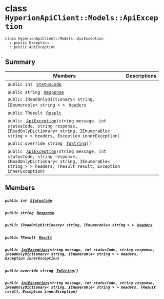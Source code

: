 # class `HyperionApiClient::Models::ApiException` 

```
class HyperionApiClient::Models::ApiException
  : public Exception
  : public ApiException
```

## Summary

 Members                                | Descriptions                                
----------------------------------------|---------------------------------------------
`public int ` [`StatusCode`](#class_hyperion_api_client_1_1_models_1_1_api_exception_1a5025d650f325c75a520675895ddb477d) | 
`public string ` [`Response`](#class_hyperion_api_client_1_1_models_1_1_api_exception_1afa13e95e50be44c9fffb3ce19f3bbd29) | 
`public IReadOnlyDictionary< string, IEnumerable< string > > ` [`Headers`](#class_hyperion_api_client_1_1_models_1_1_api_exception_1a6ab586e208648591377a90cca8d0e94b) | 
`public TResult ` [`Result`](#class_hyperion_api_client_1_1_models_1_1_api_exception_1acc84a574c5f877b0428fe7926c700f27) | 
`public ` [`ApiException`](#class_hyperion_api_client_1_1_models_1_1_api_exception_1a756c8ce5337c2c8b42c8c524d1aa546d)`(string message, int statusCode, string response, IReadOnlyDictionary< string, IEnumerable< string > > headers, Exception innerException)` | 
`public override string ` [`ToString`](#class_hyperion_api_client_1_1_models_1_1_api_exception_1aa73e7c4dd1df5fd5fbf81c7764ee1533)`()` | 
`public ` [`ApiException`](#class_hyperion_api_client_1_1_models_1_1_api_exception_1ac1cdb3f3f8060ab6e59a50fe1042a40e)`(string message, int statusCode, string response, IReadOnlyDictionary< string, IEnumerable< string > > headers, TResult result, Exception innerException)` | 

## Members

##### `public int ` [`StatusCode`](#class_hyperion_api_client_1_1_models_1_1_api_exception_1a5025d650f325c75a520675895ddb477d) 

##### `public string ` [`Response`](#class_hyperion_api_client_1_1_models_1_1_api_exception_1afa13e95e50be44c9fffb3ce19f3bbd29) 

##### `public IReadOnlyDictionary< string, IEnumerable< string > > ` [`Headers`](#class_hyperion_api_client_1_1_models_1_1_api_exception_1a6ab586e208648591377a90cca8d0e94b) 

##### `public TResult ` [`Result`](#class_hyperion_api_client_1_1_models_1_1_api_exception_1acc84a574c5f877b0428fe7926c700f27) 

##### `public ` [`ApiException`](#class_hyperion_api_client_1_1_models_1_1_api_exception_1a756c8ce5337c2c8b42c8c524d1aa546d)`(string message, int statusCode, string response, IReadOnlyDictionary< string, IEnumerable< string > > headers, Exception innerException)` 

##### `public override string ` [`ToString`](#class_hyperion_api_client_1_1_models_1_1_api_exception_1aa73e7c4dd1df5fd5fbf81c7764ee1533)`()` 

##### `public ` [`ApiException`](#class_hyperion_api_client_1_1_models_1_1_api_exception_1ac1cdb3f3f8060ab6e59a50fe1042a40e)`(string message, int statusCode, string response, IReadOnlyDictionary< string, IEnumerable< string > > headers, TResult result, Exception innerException)` 

